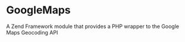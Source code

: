 GoogleMaps
==========

A Zend Framework module that provides a PHP wrapper to the Google Maps Geocoding API